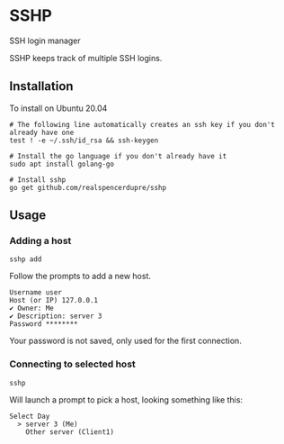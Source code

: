 # SSHP
SSH login manager
 
SSHP keeps track of multiple SSH logins.

## Installation

To install on Ubuntu 20.04


```
# The following line automatically creates an ssh key if you don't already have one
test ! -e ~/.ssh/id_rsa && ssh-keygen

# Install the go language if you don't already have it
sudo apt install golang-go

# Install sshp
go get github.com/realspencerdupre/sshp
```

## Usage

### Adding a host
```
sshp add
```
Follow the prompts to add a new host.

```
Username user
Host (or IP) 127.0.0.1
✔ Owner: Me
✔ Description: server 3
Password ********
```

Your password is not saved, only used for the first connection.

### Connecting to selected host
```
sshp
```
Will launch a prompt to pick a host, looking something like this:
```
Select Day
  > server 3 (Me)
    Other server (Client1)
```
